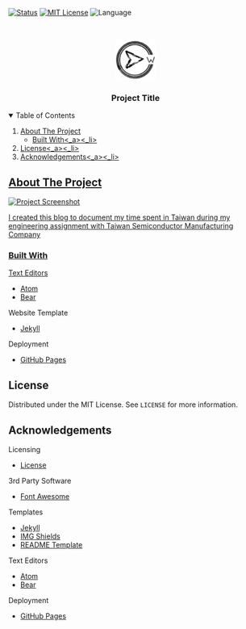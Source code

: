 <!-- PROJECT SHIELDS -->

<!-- [![Contributors][contributors-shield]][contributors-url] -->
<!-- [![Forks][forks-shield]][forks-url] -->
<!-- [![Stargazers][stars-shield]][stars-url]
[![Issues][issues-shield]][issues-url] -->
[comment]: <> (Project Shields)

[![Status][status-shield]][status-link]
[![MIT License][license-shield]][license-url]
![Language][language-shield]



<!-- PROJECT LOGO -->

<br />
<p align="center">
  <a href="https://wmauz677.github.io/East-Meets-Weast/">
    <img src="images/logo.png" alt="Logo" width="80" height="80">
  </a>

  <h3 align="center">Project Title</h3>

  <p align="center">
    <!--     A comprehensive web portfolio -->
    <!-- <br />
    <a href="https://github.com"><strong>Explore the docs »<_strong><_a>
    <br /> -->
    <!-- <br />
    <a href="https://github.com">View Demo</a>
    ·
    <a href="https://github.com">Report Bug</a>
    ·
    <a href="https://github.com">Request Feature</a> -->
  </p>
</p>



<!-- TABLE OF CONTENTS -->
<details open="open">
  <summary>Table of Contents</summary>
  <ol>
    <li>
      <a href="#about-the-project">About The Project</a>
      <ul>
        <li><a href="#built-with">Built With<_a><_li>
      </ul>
    </li>
    <!-- <li>
      <a href="#getting-started">Getting Started</a>
      <ul>
        <li><a href="#prerequisites">Prerequisites<_a><_li>
        <li><a href="#installation">Installation<_a><_li>
      </ul>
    </li> -->
    <!-- <li><a href="#usage">Usage<_a><_li>
    <li><a href="#roadmap">Roadmap<_a><_li>
    <li><a href="#contributing">Contributing<_a><_li> -->
    <li><a href="#license">License<_a><_li>
    <!-- <li><a href="#contact">Contact<_a><_li> -->
    <li><a href="#acknowledgements">Acknowledgements<_a><_li>
  </ol>
</details>



<!-- ABOUT THE PROJECT -->
## About The Project

![Project Screenshot][project-screenshot]

I created this blog to document my time spent in Taiwan during my engineering assignment with Taiwan Semiconductor Manufacturing Company

### Built With

Text Editors
* [Atom](https://atom.io)
* [Bear](https://bear.app)

Website Template
* [Jekyll](https://jekyllrb.com)

Deployment
* [GitHub Pages](https://pages.github.com)

<!-- GETTING STARTED -->
<!-- ## Getting Started

This is an example of how you may give instructions on setting up your project locally.
To get a local copy up and running follow these simple example steps.

### Prerequisites

This is an example of how to list things you need to use the software and how to install them.
* npm
  ```sh
  npm install npm@latest -g
  ``` -->

<!-- ### Installation

1. Get a free API Key at [https://example.com](https://example.com)
2. Clone the repo
   ```sh
   git clone https://github.com/your_username_/Project-Name.git
   ```
3. Install NPM packages
   ```sh
   npm install
   ```
4. Enter your API in `config.js`
   ```JS
   const API_KEY = 'ENTER YOUR API';
   ``` -->



<!-- USAGE EXAMPLES -->
<!-- ## Usage

Use this space to show useful examples of how a project can be used. Additional screenshots, code examples and demos work well in this space. You may also link to more resources.

_For more examples, please refer to the [Documentation](https://example.com)_ -->



<!-- ROADMAP -->
<!-- ## Roadmap

See the [open issues](https://github.com/username/project/issues) for a list of proposed features (and known issues). -->



<!-- CONTRIBUTING -->
<!-- ## Contributing

Contributions are what make the open source community such an amazing place to be learn, inspire, and create. Any contributions you make are greatly appreciated.

1. Fork the Project
2. Create your Feature Branch (`git checkout -b feature/AmazingFeature`)
3. Commit your Changes (`git commit -m 'Add some AmazingFeature'`)
4. Push to the Branch (`git push origin feature/AmazingFeature`)
5. Open a Pull Request -->



<!-- LICENSE -->

## License

Distributed under the MIT License. See `LICENSE` for more information.

<!-- CONTACT -->
<!-- ## Contact

Weston Mauz - [@your_twitter](https://twitter.com/your_username) - email@email.com -->


<!-- ACKNOWLEDGEMENTS -->

## Acknowledgements
Licensing
* [License](https://opensource.org/licenses/MIT)

3rd Party Software
* [Font Awesome](https://fontawesome.com)

Templates
* [Jekyll](https://jekyllrb.com)
* [IMG Shields](https://shields.io)
* [README Template](https://github.com/othneildrew/Best-README-Template)

Text Editors
* [Atom](https://atom.io)
* [Bear](https://bear.app)

Deployment
* [GitHub Pages](https://pages.github.com)


<!-- MARKDOWN LINKS & IMAGES -->

<!-- https://www.markdownguide.org/basic-syntax/#reference-style-links -->
[language-shield]: https://img.shields.io/github/languages/top/wmauz677/personalWeb?style=for-the-badge
[status-shield]: https://img.shields.io/website?down_color=lightgrey&down_message=offline&style=for-the-badge&up_color=green&up_message=online&url=https%3A%2F%2Fwmauz677.github.io%2FMauz-Portfolio-Web%2Findex.html
[status-link]: https://wmauz677.github.io/personalWeb/
[license-shield]: https://img.shields.io/github/license/wmauz677/personalWeb?color=red&style=for-the-badge
[license-url]: https://github.com/wmauz677/personalWeb/blob/gh-pages/LICENSE
[project-screenshot]: images/project-screenshot.png
